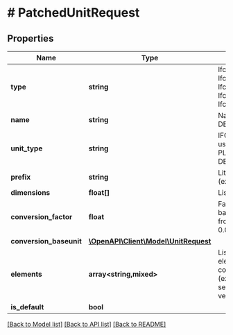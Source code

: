 # # PatchedUnitRequest

## Properties

Name | Type | Description | Notes
------------ | ------------- | ------------- | -------------
**type** | **string** | IfcDerivedUnit, IfcContextDependentUnit, IfcConversionBasedUnit, IfcSIUnit or IfcMonetaryUnit | [optional]
**name** | **string** | Name of the unit (ex: DEGREE) | [optional]
**unit_type** | **string** | IFC type of the unit or user defined type (ex: PLANEANGLEUNIT for DEGREE and RADIAN) | [optional]
**prefix** | **string** | Litteral prefix for scale (ex: MILLI, KILO, etc..) | [optional]
**dimensions** | **float[]** | List of 7 units dimensions | [optional]
**conversion_factor** | **float** | Factor of conversion and base unit id (ex: DEGREE from RADIAN with factor 0.0174532925199433) | [optional]
**conversion_baseunit** | [**\OpenAPI\Client\Model\UnitRequest**](UnitRequest.md) |  | [optional]
**elements** | **array<string,mixed>** | List of constitutive unit elements by id with corresponding exponent (ex: [meterID/1, secondID/-1] for velocity) | [optional]
**is_default** | **bool** |  | [optional]

[[Back to Model list]](../../README.md#models) [[Back to API list]](../../README.md#endpoints) [[Back to README]](../../README.md)
